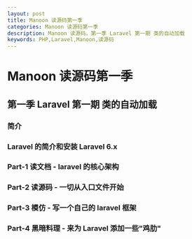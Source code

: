 ```yaml
---
layout: post
title: Manoon 读源码第一季
categories: Manoon 读源码第一季
description: Manoon 读源码，第一季 Laravel 第一期 类的自动加载
keywords: PHP,Laravel,Manoon,读源码
---
```


# Manoon 读源码第一季

## 第一季 Laravel 第一期 类的自动加载

### 简介

### Laravel 的简介和安装 Laravel 6.x

### Part-1 读文档 - laravel 的核心架构

### Part-2 读源码 - 一切从入口文件开始

### Part-3 模仿 - 写一个自己的 laravel 框架

### Part-4 黑暗料理 - 来为 Laravel 添加一些"鸡肋"

